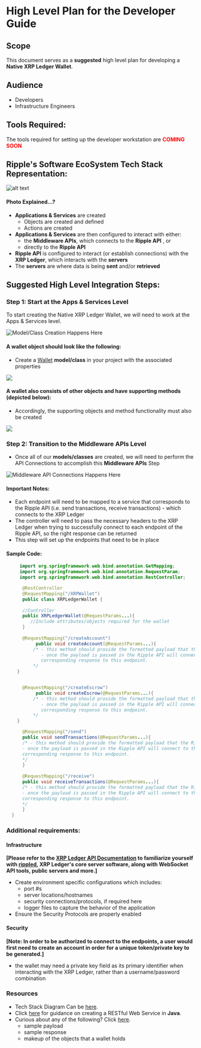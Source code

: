 # High Level Plan for the Developer Guide

## Scope
This document serves as a **suggested** high level plan for developing a **Native XRP Ledger Wallet**.

## Audience
- Developers
- Infrastructure Engineers

## Tools Required:
The tools required for setting up the developer workstation are <span style="color:red;">**COMING SOON**</span>

## Ripple's Software EcoSystem Tech Stack Representation:


![alt text](/XRP-Ledger-Wallet-Documentation/resources/visuals/xrp-tech-stack-level.png)

#### Photo Explained...?
- **Applications & Services** are created
    - Objects are created and defined 
    - Actions are created
- **Applications & Services** are then configured to interact with either: 
    - the **Middleware APIs**, which connects to the **Ripple API** , or
    - directly to the **Ripple API**
- **Ripple API** is configured to interact (or establish connections) with the **XRP Ledger**, which interacts with the **servers**
- The **servers** are where data is being **sent** and/or **retrieved**



## Suggested High Level Integration Steps:
### Step 1: Start at the Apps & Services Level
To start creating the Native XRP Ledger Wallet, we will need to work at the Apps & Services level.

![](/XRP-Ledger-Wallet-Documentation/resources/visuals/application-level.png "Model/Class Creation Happens Here")


#### A wallet object should look like the following:
- Create a [Wallet](/XRP-Ledger-Wallet-Documentation/concepts/what-is-a-wallet.md) **model/class** in your project with the associated properties

![](/XRP-Ledger-Wallet-Documentation/resources/visuals/Software-Wallet-Object.png)

#### A wallet also consists of other objects and have supporting methods (depicted below):
- Accordingly, the supporting objects and method functionality must also be created


![](/XRP-Ledger-Wallet-Documentation/resources/visuals/wallet-payment-updated.png)



### Step 2: Transition to the **Middleware APIs** Level
- Once all of our **models/classes** are created, we will need to perform the API Connections to accomplish this **Middleware APIs** Step


![](/XRP-Ledger-Wallet-Documentation/resources/visuals/middleware-api-level.png "Middleware API Connections Happens Here")

#### Important Notes:
- Each endpoint will need to be mapped to a service that corresponds to the Ripple API (i.e. send transactions, receive transactions) - which connects to the XRP Ledger
- The controller will need to pass the necessary headers to the XRP Ledger when trying to successfully connect to each endpoint of the Ripple API, so the right response can be returned
- This step will set up the endpoints that need to be in place

#### Sample Code:

```java
     import org.springframework.web.bind.annotation.GetMapping;
     import org.springframework.web.bind.annotation.RequestParam;
     import org.springframework.web.bind.annotation.RestController;

      @RestController
      @RequestMapping("/XRPWallet")
      public class XRPLedgerWallet {
	   
      //Controller
      public XRPLedgerWallet(@RequestParams...){
         //Include attributes/objects required for the wallet
      }
  
      @RequestMapping("/createAccount")
	       public void createAccount(@RequestParams...){
          /* - this method should provide the formatted payload that the Ripple API recognizes
             - once the payload is passed in the Ripple API will connect to the server and return the 
             corresponding response to this endpoint.
          */
  	}


      @RequestMapping("/createEscrow")
	       public void createEscrow(@RequestParams...){
          /* - this method should provide the formatted payload that the Ripple API recognizes
             - once the payload is passed in the Ripple API will connect to the server and return the 
             corresponding response to this endpoint.
          */
  	}

      @RequestMapping("/send")
      public void sendTransactions(@RequestParams...){
      /* - this method should provide the formatted payload that the Ripple API recognizes
      - once the payload is passed in the Ripple API will connect to the server and return the
      corresponding response to this endpoint.
      */
      }
  
      @RequestMapping("/receive")
      public void receiveTransactions(@RequestParams...){
      /* - this method should provide the formatted payload that the Ripple API recognizes
      - once the payload is passed in the Ripple API will connect to the server and return the
      corresponding response to this endpoint.
      */
      }
  }       
```



### Additional requirements:
#### Infrastructure
**[Please refer to the [XRP Ledger API Documentation](https://xrpl.org/get-started-with-the-rippled-api.html) to
familiarize yourself with [rippled](https://xrpl.org/the-rippled-server.html), **XRP Ledger's core server software**, along
with WebSocket API tools, public servers and more.]**

- Create environment specific configurations which includes:
  - port #s
  - server locations/hostnames
  - security connections/protocols, if required here
  - logger files to capture the behavior of the application
- Ensure the Security Protocols are properly enabled
   
#### Security
**[Note: In order to be authorized to connect to the endpoints, a user would first need to create an account in order for a
unique token/private key to be generated.]**
- the wallet may need a private key field as its primary identifier when interacting with the XRP Ledger, rather than a username/password combination
  




### Resources
- Tech Stack Diagram Can be [here](https://xrpl.org/img/ecosystem.svg).
- Click [here](https://spring.io/guides/gs/rest-service/) for guidance on creating a RESTful Web Service in **Java**.
- Curious about any of the following? Click [here](https://xrpl.org/get-started-with-the-rippled-api.html).
  - sample payload
  - sample response
  - makeup of the objects that a wallet holds


















